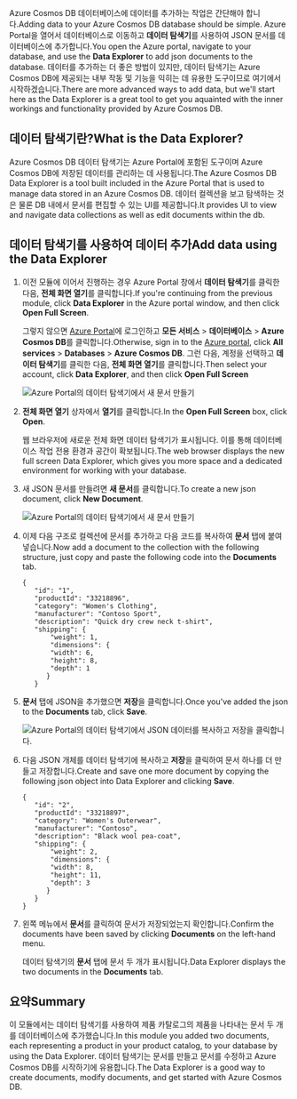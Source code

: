 <span data-ttu-id="660a7-101">Azure Cosmos DB 데이터베이스에 데이터를 추가하는 작업은 간단해야 합니다.</span><span class="sxs-lookup"><span data-stu-id="660a7-101">Adding data to your Azure Cosmos DB database should be simple.</span></span> <span data-ttu-id="660a7-102">Azure Portal을 열어서 데이터베이스로 이동하고 **데이터 탐색기**를 사용하여 JSON 문서를 데이터베이스에 추가합니다.</span><span class="sxs-lookup"><span data-stu-id="660a7-102">You open the Azure portal, navigate to your database, and use the **Data Explorer** to add json documents to the database.</span></span> <span data-ttu-id="660a7-103">데이터를 추가하는 더 좋은 방법이 있지만, 데이터 탐색기는 Azure Cosmos DB에 제공되는 내부 작동 및 기능을 익히는 데 유용한 도구이므로 여기에서 시작하겠습니다.</span><span class="sxs-lookup"><span data-stu-id="660a7-103">There are more advanced ways to add data, but we'll start here as the Data Explorer is a great tool to get you aquainted with the inner workings and functionality provided by Azure Cosmos DB.</span></span>

## <a name="what-is-the-data-explorer"></a><span data-ttu-id="660a7-104">데이터 탐색기란?</span><span class="sxs-lookup"><span data-stu-id="660a7-104">What is the Data Explorer?</span></span>
<span data-ttu-id="660a7-105">Azure Cosmos DB 데이터 탐색기는 Azure Portal에 포함된 도구이며 Azure Cosmos DB에 저장된 데이터를 관리하는 데 사용됩니다.</span><span class="sxs-lookup"><span data-stu-id="660a7-105">The Azure Cosmos DB Data Explorer is a tool built included in the Azure Portal that is used to manage data stored in an Azure Cosmos DB.</span></span> <span data-ttu-id="660a7-106">데이터 컬렉션을 보고 탐색하는 것은 물론 DB 내에서 문서를 편집할 수 있는 UI를 제공합니다.</span><span class="sxs-lookup"><span data-stu-id="660a7-106">It provides UI to view and navigate data collections as well as edit documents within the db.</span></span>

## <a name="add-data-using-the-data-explorer"></a><span data-ttu-id="660a7-107">데이터 탐색기를 사용하여 데이터 추가</span><span class="sxs-lookup"><span data-stu-id="660a7-107">Add data using the Data Explorer</span></span>

1. <span data-ttu-id="660a7-108">이전 모듈에 이어서 진행하는 경우 Azure Portal 창에서 **데이터 탐색기**를 클릭한 다음, **전체 화면 열기**를 클릭합니다.</span><span class="sxs-lookup"><span data-stu-id="660a7-108">If you're continuing from the previous module, click **Data Explorer** in the Azure portal window, and then click **Open Full Screen**.</span></span>

    <span data-ttu-id="660a7-109">그렇지 않으면 [Azure Portal](https://portal.azure.com/)에 로그인하고 **모든 서비스** > **데이터베이스** > **Azure Cosmos DB**를 클릭합니다.</span><span class="sxs-lookup"><span data-stu-id="660a7-109">Otherwise, sign in to the [Azure portal](https://portal.azure.com/), click **All services** > **Databases** > **Azure Cosmos DB**.</span></span> <span data-ttu-id="660a7-110">그런 다음, 계정을 선택하고 **데이터 탐색기**를 클릭한 다음, **전체 화면 열기**를 클릭합니다.</span><span class="sxs-lookup"><span data-stu-id="660a7-110">Then select your account, click **Data Explorer**, and then click **Open Full Screen**</span></span>
 
   ![Azure Portal의 데이터 탐색기에서 새 문서 만들기](../media-draft/2-add-data/azure-cosmosdb-data-explorer-full-screen.png)

2. <span data-ttu-id="660a7-112">**전체 화면 열기** 상자에서 **열기**를 클릭합니다.</span><span class="sxs-lookup"><span data-stu-id="660a7-112">In the **Open Full Screen** box, click **Open**.</span></span>

    <span data-ttu-id="660a7-113">웹 브라우저에 새로운 전체 화면 데이터 탐색기가 표시됩니다. 이를 통해 데이터베이스 작업 전용 환경과 공간이 확보됩니다.</span><span class="sxs-lookup"><span data-stu-id="660a7-113">The web browser displays the new full screen Data Explorer, which gives you more space and a dedicated environment for working with your database.</span></span>

3. <span data-ttu-id="660a7-114">새 JSON 문서를 만들려면 **새 문서**를 클릭합니다.</span><span class="sxs-lookup"><span data-stu-id="660a7-114">To create a new json document, click **New Document**.</span></span>

   ![Azure Portal의 데이터 탐색기에서 새 문서 만들기](../media-draft/2-add-data/azure-cosmosdb-data-explorer-new-document.png)

4. <span data-ttu-id="660a7-116">이제 다음 구조로 컬렉션에 문서를 추가하고 다음 코드를 복사하여 **문서** 탭에 붙여넣습니다.</span><span class="sxs-lookup"><span data-stu-id="660a7-116">Now add a document to the collection with the following structure, just copy and paste the following code into the **Documents** tab.</span></span>

     ```
    {
        "id": "1",
        "productId": "33218896",
        "category": "Women's Clothing",
        "manufacturer": "Contoso Sport",
        "description": "Quick dry crew neck t-shirt",
        "shipping": {
            "weight": 1,
            "dimensions": {
            "width": 6,
            "height": 8,
            "depth": 1
           }
        }
     ```

5. <span data-ttu-id="660a7-117">**문서** 탭에 JSON을 추가했으면 **저장**을 클릭합니다.</span><span class="sxs-lookup"><span data-stu-id="660a7-117">Once you've added the json to the **Documents** tab, click **Save**.</span></span>

    ![Azure Portal의 데이터 탐색기에서 JSON 데이터를 복사하고 저장을 클릭합니다.](../media-draft/2-add-data/azure-cosmosdb-data-explorer-save-document.png)

6. <span data-ttu-id="660a7-119">다음 JSON 개체를 데이터 탐색기에 복사하고 **저장**을 클릭하여 문서 하나를 더 만들고 저장합니다.</span><span class="sxs-lookup"><span data-stu-id="660a7-119">Create and save one more document by copying the following json object into Data Explorer and clicking **Save**.</span></span>

     ```
    {
        "id": "2",
        "productId": "33218897",
        "category": "Women's Outerwear",
        "manufacturer": "Contoso",
        "description": "Black wool pea-coat",
        "shipping": {
            "weight": 2,
            "dimensions": {
            "width": 8,
            "height": 11,
            "depth": 3
           }
        }
    }
     ```

7. <span data-ttu-id="660a7-120">왼쪽 메뉴에서 **문서**를 클릭하여 문서가 저장되었는지 확인합니다.</span><span class="sxs-lookup"><span data-stu-id="660a7-120">Confirm the documents have been saved by clicking **Documents** on the left-hand menu.</span></span> 

    <span data-ttu-id="660a7-121">데이터 탐색기의 **문서** 탭에 문서 두 개가 표시됩니다.</span><span class="sxs-lookup"><span data-stu-id="660a7-121">Data Explorer displays the two documents in the **Documents** tab.</span></span>

## <a name="summary"></a><span data-ttu-id="660a7-122">요약</span><span class="sxs-lookup"><span data-stu-id="660a7-122">Summary</span></span>

<span data-ttu-id="660a7-123">이 모듈에서는 데이터 탐색기를 사용하여 제품 카탈로그의 제품을 나타내는 문서 두 개를 데이터베이스에 추가했습니다.</span><span class="sxs-lookup"><span data-stu-id="660a7-123">In this module you added two documents, each representing a product in your product catalog, to your database by using the Data Explorer.</span></span> <span data-ttu-id="660a7-124">데이터 탐색기는 문서를 만들고 문서를 수정하고 Azure Cosmos DB를 시작하기에 유용합니다.</span><span class="sxs-lookup"><span data-stu-id="660a7-124">The Data Explorer is a good way to create documents, modify documents, and get started with Azure Cosmos DB.</span></span>  
